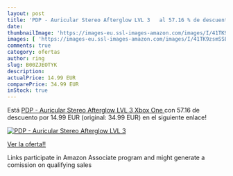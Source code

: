 ```yaml
---
layout: post
title: 'PDP - Auricular Stereo Afterglow LVL 3   al 57.16 % de descuento'
date: 
thumbnailImage: 'https://images-eu.ssl-images-amazon.com/images/I/41TK9zsmSSL._SL200_.jpg'
images: [ 'https://images-eu.ssl-images-amazon.com/images/I/41TK9zsmSSL._SL200_.jpg' ]
comments: true
category: ofertas
author: ring
slug: B00ZJEOTYK
description:
actualPrice: 14.99 EUR
comparePrice: 34.99 EUR
inStock: true
---
```


Está [PDP - Auricular Stereo Afterglow LVL 3  Xbox One ](https://www.amazon.es/dp/B00ZJEOTYK/?tag=tolees-21) con 57.16 de descuento por 14.99 EUR (original: 34.99 EUR) en el siguiente enlace!

[![PDP - Auricular Stereo Afterglow LVL 3  ](https://images-eu.ssl-images-amazon.com/images/I/41TK9zsmSSL._SL200_.jpg)](https://www.amazon.es/dp/B00ZJEOTYK/?tag=tolees-21)

[Ver la oferta!!](https://www.amazon.es/dp/B00ZJEOTYK/?tag=tolees-21)

Links participate in Amazon Associate program and might generate a comission on qualifying sales


